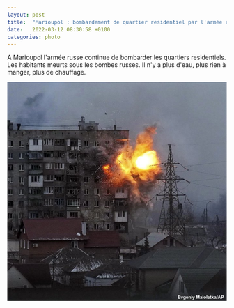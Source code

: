 ```yaml
---
layout: post
title:  "Marioupol : bombardement de quartier residentiel par l'armée russe"
date:   2022-03-12 08:30:58 +0100
categories: photo
---
```


A Marioupol  l'armée russe continue de bombarder les quartiers residentiels. Les habitants meurts sous les bombes russes.
Il n'y a plus d'eau, plus rien à manger, plus de chauffage.

<img src="/assets/images/FNmPDvLXsAMvGfz.jpeg">

